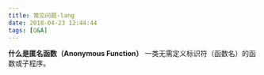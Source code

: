 ```yaml
---
title: 常见问题-lang
date: 2018-04-23 12:44:44
tags: [Q&A]
---
```

**什么是匿名函数（Anonymous Function）**
一类无需定义标识符（函数名）的函数或子程序。
